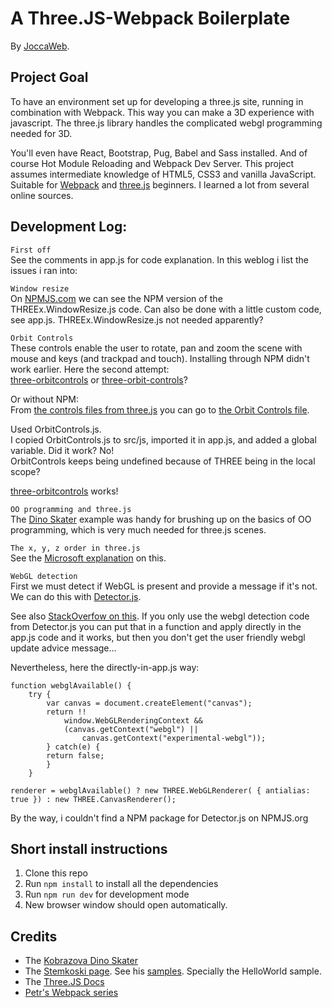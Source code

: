 # A Three.JS-Webpack Boilerplate

By [JoccaWeb](http://joccaweb.nl/ "My frontend portfolio"). 

## Project Goal
To have an environment set up for developing a three.js site, running in combination with Webpack. This way you can make a 3D experience with javascript. The three.js library handles the complicated webgl programming needed for 3D.

You'll even have React, Bootstrap, Pug, Babel and Sass installed. And of course Hot Module Reloading and Webpack Dev Server.
This project assumes intermediate knowledge of HTML5, CSS3 and vanilla JavaScript.<br>
Suitable for [Webpack](https://webpack.github.io/) and [three.js](https://threejs.org/) beginners. 
I learned a lot from several online sources.

## Development Log:
`First off`<br>
See the comments in app.js for code explanation. In this weblog i list the issues i ran into:

`Window resize`<br>
On [NPMJS.com](https://www.npmjs.com/package/three-window-resize) we can see the NPM version of the THREEx.WindowResize.js code. Can also be done with a little custom code, see app.js. THREEx.WindowResize.js not needed apparently?

`Orbit Controls`<br>
These controls enable the user to rotate, pan and zoom the scene with mouse and keys (and trackpad and touch). Installing through NPM didn't work earlier. Here the second attempt:<br>[three-orbitcontrols](https://www.npmjs.com/package/three-orbitcontrols) or [three-orbit-controls](https://www.npmjs.com/package/three-orbit-controls)?<br>

Or without NPM:<br>
From [the controls files from three.js](https://github.com/mrdoob/three.js/tree/master/examples/js/controls) you can go to
[the Orbit Controls file](https://github.com/mrdoob/three.js/blob/master/examples/js/controls/OrbitControls.js).

Used OrbitControls.js.<br>
I copied OrbitControls.js to src/js, imported it in app.js, and added a global variable. Did it work? No!<br>
OrbitControls keeps being undefined because of THREE being in the local scope?

[three-orbitcontrols](https://www.npmjs.com/package/three-orbitcontrols) works!

`OO programming and three.js`<br>
The [Dino Skater](https://codepen.io/elliepooh/pen/JNjgwy) example was handy for brushing up on the basics of OO programming, which is very much needed for three.js scenes.

`The x, y, z order in three.js`<br>
See the [Microsoft explanation](https://msdn.microsoft.com/en-us/library/dn479430(v=vs.85).aspx) on this.

`WebGL detection`<br>
First we must detect if WebGL is present and provide a message if it's not. We can do this with
[Detector.js](https://github.com/mrdoob/three.js/blob/master/examples/js/Detector.js).

See also
[StackOverfow on this](https://stackoverflow.com/questions/9899807/three-js-detect-webgl-support-and-fallback-to-regular-canvas). If you only use the webgl detection code from Detector.js you can put that in a function and apply directly in the app.js code and it works, but then you don't get the user friendly webgl update advice message...

Nevertheless, here the directly-in-app.js way:
```
function webglAvailable() {
    try {
        var canvas = document.createElement("canvas");
        return !!
            window.WebGLRenderingContext && 
            (canvas.getContext("webgl") || 
                canvas.getContext("experimental-webgl"));
        } catch(e) { 
        return false;
        }    
    }
    
renderer = webglAvailable() ? new THREE.WebGLRenderer( { antialias: true }) : new THREE.CanvasRenderer();
```
By the way, i couldn't find a NPM package for Detector.js on NPMJS.org

## Short install instructions
1. Clone this repo
2. Run `npm install` to install all the dependencies
3. Run `npm run dev` for development mode
4. New browser window should open automatically.

## Credits
- The [Kobrazova Dino Skater](https://codepen.io/elliepooh/pen/JNjgwy)
- The [Stemkoski page](https://stemkoski.github.io/Three.js/). See his [samples](https://github.com/stemkoski/stemkoski.github.com). Specially the HelloWorld sample.
- The [Three.JS Docs](https://threejs.org/docs/)
- [Petr's Webpack series](https://www.youtube.com/playlist?list=PLkEZWD8wbltnRp6nRR8kv97RbpcUdNawY)
